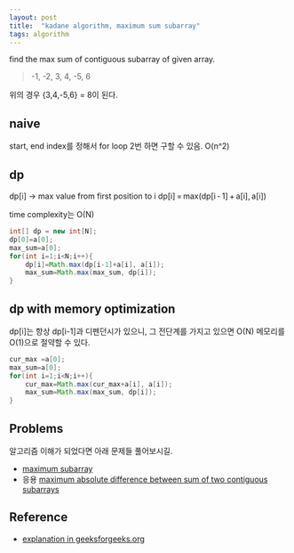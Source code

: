 ```yaml
---
layout: post
title:  "kadane algorithm, maximum sum subarray"
tags: algorithm
---
```


find the max sum of contiguous subarray of given array.

> -1, -2, 3, 4, -5, 6

위의 경우 {3,4,-5,6} = 8이 된다.

## naive
start, end index를 정해서 for loop 2번 하면 구할 수 있음. O(n^2)

## dp

dp[i] -> max value from first position to i
dp[i] = max(dp[i - 1] + a[i], a[i])

time complexity는 O(N)


```java
int[] dp = new int[N];
dp[0]=a[0];
max_sum=a[0];
for(int i=1;i<N;i++){
	dp[i]=Math.max(dp[i-1]+a[i], a[i]);
	max_sum=Math.max(max_sum, dp[i]);
}
```


## dp with memory optimization

dp[i]는 항상 dp[i-1]과 디펜던시가 있으니, 그 전단계를 가지고 있으면 O(N) 메모리를 O(1)으로 절약할 수 있다. 


```java
cur_max =a[0];
max_sum=a[0];
for(int i=1;i<N;i++){
	cur_max=Math.max(cur_max+a[i], a[i]);
	max_sum=Math.max(max_sum, dp[i]);
}
```

## Problems

알고리즘 이해가 되었다면 아래 문제들 풀어보시길.

- [maximum subarray](https://leetcode.com/problems/maximum-subarray/)
- 응용 [maximum absolute difference between sum of two contiguous subarrays](http://www.geeksforgeeks.org/maximum-absolute-difference-between-sum-of-two-contiguous-sub-arrays/)


## Reference
- [explanation in geeksforgeeks.org](http://www.geeksforgeeks.org/largest-sum-contiguous-subarray/)


